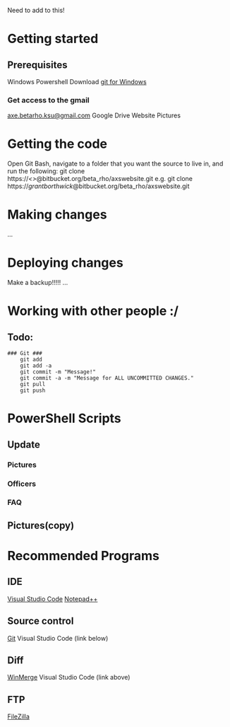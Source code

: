 Need to add to this!
# Getting started #
## Prerequisites ##
Windows
Powershell
Download [git for Windows](http://www.git-scm.com/downloads)
### Get access to the gmail ###
axe.betarho.ksu@gmail.com
Google Drive Website Pictures
# Getting the code #
Open Git Bash, navigate to a folder that you want the source to live in, and run the following:
git clone https://*<<username>>*@bitbucket.org/beta_rho/axswebsite.git
e.g. git clone https://*grantborthwick*@bitbucket.org/beta_rho/axswebsite.git
# Making changes #
...
# Deploying changes #
Make a backup!!!!!
...
# Working with other people :/ #
## Todo: ##
    ### Git ###
        git add
        git add -a
        git commit -m "Message!"
        git commit -a -m "Message for ALL UNCOMMITTED CHANGES."
        git pull
        git push
# PowerShell Scripts #
## Update ##
### Pictures ###
### Officers ###
### FAQ ###
## Pictures(copy) ##
# Recommended Programs #
## IDE ##
[Visual Studio Code](https://code.visualstudio.com/)
[Notepad++](https://notepad-plus-plus.org/)
## Source control ##
[Git](http://www.git-scm.com/downloads)
Visual Studio Code (link below)
## Diff ##
[WinMerge](http://winmerge.org/)
Visual Studio Code (link above)
## FTP ##
[FileZilla](http://www.bing.com/search?q=filezilla&FORM=AVASDF&PC=AV01)